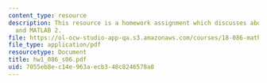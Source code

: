 ```yaml
---
content_type: resource
description: This resource is a homework assignment which discusses about MATLAB1
  and MATLAB 2.
file: https://ol-ocw-studio-app-qa.s3.amazonaws.com/courses/18-086-mathematical-methods-for-engineers-ii-spring-2006/7055eb8ec14e963aecb348c8246578a8_hw1_086_s06.pdf
file_type: application/pdf
resourcetype: Document
title: hw1_086_s06.pdf
uid: 7055eb8e-c14e-963a-ecb3-48c8246578a8
---
```

